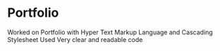 # Portfolio

Worked on Portfolio 
with Hyper Text Markup Language
and Cascading Stylesheet
Used Very clear and readable code 

